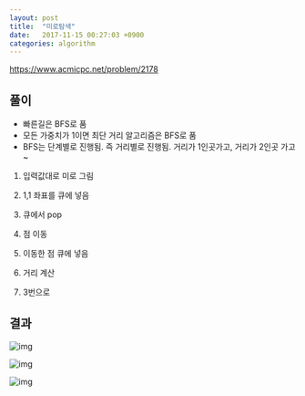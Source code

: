 ```yaml
---
layout: post
title:  "미로탐색"
date:   2017-11-15 00:27:03 +0900
categories: algorithm
---
```


<https://www.acmicpc.net/problem/2178>

## 풀이

* 빠른길은 BFS로 품
* 모든 가중치가 1이면 최단 거리 알고리즘은 BFS로 품
* BFS는 단계별로 진행됨. 즉 거리별로 진행됨. 거리가 1인곳가고, 거리가 2인곳 가고~

1. 입력값대로 미로 그림
	
2. 1,1 좌표를 큐에 넣음

3. 큐에서 pop

4. 점 이동

5. 이동한 점 큐에 넣음 

6. 거리 계산 

7. 3번으로

## 결과

![img](https://github.com/KoJunHee/kojunhee.github.io/raw/master/img/29.png)

![img](https://github.com/KoJunHee/kojunhee.github.io/raw/master/img/30.png)

![img](https://github.com/KoJunHee/kojunhee.github.io/raw/master/img/31.png)







	